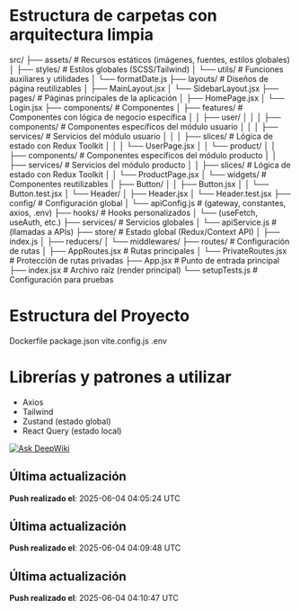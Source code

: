 # Estructura de carpetas con arquitectura limpia
src/
├── assets/ # Recursos estáticos (imágenes, fuentes, estilos globales)
│ ├── styles/ # Estilos globales (SCSS/Tailwind)
│ └── utils/ # Funciones auxiliares y utilidades
│ └── formatDate.js
├── layouts/ # Diseños de página reutilizables
│ ├── MainLayout.jsx
│ └── SidebarLayout.jsx
├── pages/ # Páginas principales de la aplicación
│ ├── HomePage.jsx
│ └── Login.jsx
├── components/ # Componentes
│ ├── features/ # Componentes con lógica de negocio específica
│ │ ├── user/
│ │ │ ├── components/ # Componentes específicos del módulo usuario
│ │ │ ├── services/ # Servicios del módulo usuario
│ │ │ ├── slices/ # Lógica de estado con Redux Toolkit
│ │ │ └── UserPage.jsx
│ │ └── product/
│ │ ├── components/ # Componentes específicos del módulo producto
│ │ ├── services/ # Servicios del módulo producto
│ │ ├── slices/ # Lógica de estado con Redux Toolkit
│ │ └── ProductPage.jsx
│ └── widgets/ # Componentes reutilizables
│ ├── Button/
│ │ ├── Button.jsx
│ │ └── Button.test.jsx
│ └── Header/
│ ├── Header.jsx
│ └── Header.test.jsx
├── config/ # Configuración global
│ └── apiConfig.js # (gateway, constantes, axios, .env)
├── hooks/ # Hooks personalizados
│ └── (useFetch, useAuth, etc.)
├── services/ # Servicios globales
│ └── apiService.js # (llamadas a APIs)
├── store/ # Estado global (Redux/Context API)
│ ├── index.js
│ ├── reducers/
│ └── middlewares/
├── routes/ # Configuración de rutas
│ ├── AppRoutes.jsx # Rutas principales
│ └── PrivateRoutes.jsx # Protección de rutas privadas
├── App.jsx # Punto de entrada principal
├── index.jsx # Archivo raíz (render principal)
└── setupTests.js # Configuración para pruebas
# Estructura del Proyecto

Dockerfile
package.json
vite.config.js
.env


# Librerías y patrones a utilizar

* Axios
* Tailwind
* Zustand (estado global)
* React Query (estado local)

<a href="https://deepwiki.com/AtanacioMontano/proyecto_react_wiki"><img src="https://deepwiki.com/badge.svg" alt="Ask DeepWiki"></a>
## Última actualización
**Push realizado el**: 2025-06-04 04:05:24 UTC

## Última actualización
**Push realizado el**: 2025-06-04 04:09:48 UTC

## Última actualización
**Push realizado el**: 2025-06-04 04:10:47 UTC
